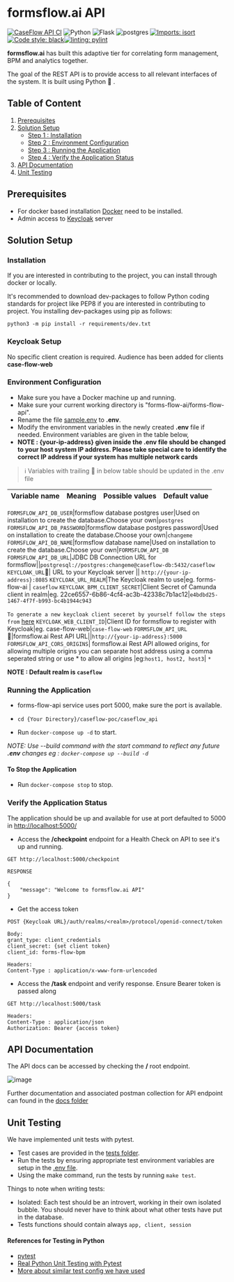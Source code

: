 # formsflow.ai API

[![CaseFlow API CI](https://github.com/AOT-Technologies/forms-flow-ai-dev/actions/workflows/forms-flow-api-ci.yml/badge.svg?branch=develop)](https://github.com/AOT-Technologies/forms-flow-ai-dev/actions)
![Python](https://img.shields.io/badge/python-3.9-blue) ![Flask](https://img.shields.io/badge/Flask-2.1.3-blue) ![postgres](https://img.shields.io/badge/postgres-13.0-blue)
[![Imports: isort](https://img.shields.io/badge/%20imports-isort-%231674b1?style=flat&labelColor=ef8336)](https://pycqa.github.io/isort/) [![Code style: black](https://img.shields.io/badge/code%20style-black-000000.svg)](https://github.com/psf/black)[![linting: pylint](https://img.shields.io/badge/linting-pylint-yellowgreen)](https://github.com/PyCQA/pylint)

**formsflow.ai** has built this adaptive tier for correlating form management, BPM and analytics together.

The goal of the REST API is to provide access to all relevant interfaces of
the system. It is built using Python :snake: .

## Table of Content

1. [Prerequisites](#prerequisites)
2. [Solution Setup](#solution-setup)
   * [Step 1 : Installation](#installation)
   * [Step 2 : Environment Configuration](#environment-configuration)
   * [Step 3 : Running the Application](#running-the-application)
   * [Step 4 : Verify the Application Status](#verify-the-application-status)
3. [API Documentation](#api-documentation)
4. [Unit Testing](#unit-testing)

## Prerequisites

* For docker based installation [Docker](https://docker.com) need to be installed.
* Admin access to [Keycloak](../caseflow-idm) server 

## Solution Setup

### Installation

If you are interested in contributing to the project, you can install through docker or locally.

It's recommended to download dev-packages to follow Python coding standards for project like PEP8 if you are interested in contributing to project.
You installing dev-packages using pip as follows:

```python3 -m pip install -r requirements/dev.txt```

### Keycloak Setup

No specific client creation is required. Audience has been added for clients
**case-flow-web** 

### Environment Configuration

* Make sure you have a Docker machine up and running.
* Make sure your current working directory is "forms-flow-ai/forms-flow-api".
* Rename the file [sample.env](./sample.env) to **.env**.
* Modify the environment variables in the newly created **.env** file if needed. Environment variables are given in the table below,
* **NOTE : {your-ip-address} given inside the .env file should be changed to your host system IP address. Please take special care to identify the correct IP address if your system has multiple network cards**

> :information_source: Variables with trailing :triangular_flag_on_post: in below table should be updated in the .env file

Variable name | Meaning | Possible values | Default value |
--- | --- | --- | ---

`FORMSFLOW_API_DB_USER`|formsflow database postgres user|Used on installation to create the database.Choose your own|`postgres`
`FORMSFLOW_API_DB_PASSWORD`|formsflow database postgres password|Used on installation to create the database.Choose your own|`changeme`
`FORMSFLOW_API_DB_NAME`|formsflow database name|Used on installation to create the database.Choose your own|`FORMSFLOW_API_DB`
`FORMSFLOW_API_DB_URL`|JDBC DB Connection URL for formsflow||`postgresql://postgres:changeme@caseflow-db:5432/caseflow`
`KEYCLOAK_URL`:triangular_flag_on_post:| URL to your Keycloak server || `http://{your-ip-address}:8085`
`KEYCLOAK_URL_REALM`|The Keycloak realm to use|eg. forms-flow-ai | `caseflow`
`KEYCLOAK_BPM_CLIENT_SECRET`|Client Secret of Camunda client in realm|eg. 22ce6557-6b86-4cf4-ac3b-42338c7b1ac12|`e4bdbd25-1467-4f7f-b993-bc4b1944c943` <br><br>`To generate a new keycloak client seceret by yourself follow the steps from` [here](../forms-flow-idm/keycloak/README.md#getting-the-client-secret)
`KEYCLOAK_WEB_CLIENT_ID`|Client ID for formsflow to register with Keycloak|eg. case-flow-web|`case-flow-web`
`FORMSFLOW_API_URL`:triangular_flag_on_post:|formsflow.ai Rest API URL||`http://{your-ip-address}:5000`
`FORMSFLOW_API_CORS_ORIGINS`| formsflow.ai Rest API allowed origins, for allowing multiple origins you can separate host address using a comma seperated string or use * to allow all origins |eg:`host1, host2, host3`| `*`

**NOTE : Default realm is `caseflow`**

### Running the Application

* forms-flow-api service uses port 5000, make sure the port is available.
* `cd {Your Directory}/caseflow-poc/caseflow_api`

* Run `docker-compose up -d` to start.

*NOTE: Use --build command with the start command to reflect any future **.env** changes eg : `docker-compose up --build -d`*

#### To Stop the Application

* Run `docker-compose stop` to stop.

### Verify the Application Status

   The application should be up and available for use at port defaulted to 5000 in <http://localhost:5000/>
  
* Access the **/checkpoint** endpoint for a Health Check on API to see it's up and running.

```
GET http://localhost:5000/checkpoint

RESPONSE

{
    "message": "Welcome to formsflow.ai API"
}
```

* Get the access token

```
POST {Keycloak URL}/auth/realms/<realm>/protocol/openid-connect/token

Body:
grant_type: client_credentials
client_secret: {set client token}
client_id: forms-flow-bpm

Headers:
Content-Type : application/x-www-form-urlencoded

```

* Access the **/task** endpoint and verify response. Ensure Bearer token is passed along

```
GET http://localhost:5000/task

Headers:
Content-Type : application/json
Authorization: Bearer {access token}
```

## API Documentation

The API docs can be accessed by checking the **/** root endpoint.

![image](https://user-images.githubusercontent.com/70306694/130730233-cf443a84-7716-4be6-b196-cb340509c495.png)

Further documentation and associated postman collection for API endpoint
can found in the [docs folder](./docs)

## Unit Testing

We have implemented unit tests with pytest.

* Test cases are provided in the [tests folder](./tests).
* Run the tests by ensuring appropriate test environment variables are
setup in the [.env file](./sample.env).
* Using the make command, run the tests by running `make test`.

Things to note when writing tests:

* Isolated: Each test should be an introvert, working in their own isolated bubble. You should never have to think about what other tests have put in the database.
* Tests functions should contain always `app, client, session`

#### References for Testing in Python

* [pytest](https://docs.pytest.org/en/latest/getting-started.html)
* [Real Python Unit Testing with Pytest](https://realpython.com/pytest-python-testing/)
* [More about similar test config we have used](http://alexmic.net/flask-sqlalchemy-pytest/)

